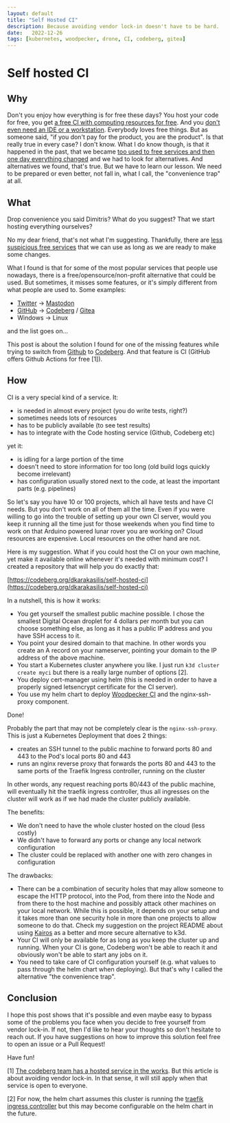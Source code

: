 ```yaml
---
layout: default
title: "Self Hosted CI"
description: Because avoiding vendor lock-in doesn't have to be hard.
date:   2022-12-26
tags: [kubernetes, woodpecker, drone, CI, codeberg, gitea]
---
```


# Self hosted CI

## Why

Don't you enjoy how everything is for free these days? You host your code for free, you get [a free CI with computing resources for free](https://github.com/features/actions).
And you [don't even need an IDE or a workstation](https://github.com/features/codespaces). Everybody loves free things. But as someone said, "if you don't pay for the product, you are the product". Is that really true in every case? I don't know. What I do know though, is that it happened in the past, that we became [too used to free services and then one day everything changed](https://www.theregister.com/2021/08/31/docker_desktop_no_longer_free/) and we had to look for alternatives. And alternatives we found, that's true. But we have to learn our lesson. We need to be prepared or even better, not fall in, what I call, the "convenience trap" at all.

## What

Drop convenience you said Dimitris? What do you suggest? That we start hosting everything ourselves?

No my dear friend, that's not what I'm suggesting. Thankfully, there are [less suspicious free services](https://docs.codeberg.org/getting-started/what-is-codeberg/#what-is-codeberg-e.v.%3F) that we can use as long as we are ready to make some changes.

What I found is that for some of the most popular services that people use nowadays, there is a free/opensource/non-profit alternative that could be used. But sometimes, it misses some features, or it's simply different from what people are used to. Some examples:

- [Twitter](https://twitter.com/) -> [Mastodon](https://mastodon.social)
- [GitHub](https://github.com/) -> [Codeberg](https://codeberg.org/) / [Gitea](https://gitea.io/)
- Windows -> Linux

and the list goes on...

This post is about the solution I found for one of the missing features while trying to switch from [Github](https://github.com/) to [Codeberg](https://codeberg.org/). And that feature is CI (GitHub offers Github Actions for free [1]).

## How

CI is a very special kind of a service. It:

- is needed in almost every project (you do write tests, right?)
- sometimes needs lots of resources
- has to be publicly available (to see test results)
- has to integrate with the Code hosting service (Github, Codeberg etc)

yet it:

- is idling for a large portion of the time
- doesn't need to store information for too long (old build logs quickly become irrelevant)
- has configuration usually stored next to the code, at least the important parts (e.g. pipelines)

So let's say you have 10 or 100 projects, which all have tests and have CI needs. But you don't work on all of them all the time. Even if you were willing to go into the trouble of setting up your own CI server, would you keep it running all the time just for those weekends when you find time to work on that Arduino powered lunar rover you are working on?
Cloud resources are expensive. Local resources on the other hand are not.

Here is my suggestion. What if you could host the CI on your own machine, yet make it available online whenever it's needed with minimum cost?
I created a repository that will help you do exactly that:

[https://codeberg.org/dkarakasilis/self-hosted-ci](https://codeberg.org/dkarakasilis/self-hosted-ci)

In a nutshell, this is how it works:

- You get yourself the smallest public machine possible. I chose the smallest Digital Ocean droplet for 4 dollars per month but you can choose something else, as long as it has a public IP address and you have SSH access to it.
- You point your desired domain to that machine. In other words you create an A record on your nameserver, pointing your domain to the IP address of the above machine.
- You start a Kubernetes cluster anywhere you like. I just run `k3d cluster create myci` but there is a really large number of options [2].
- You deploy cert-manager using helm (this is needed in order to have a properly signed letsencrypt certificate for the CI server).
- You use my helm chart to deploy [Woodpecker CI](https://woodpecker-ci.org/) and the nginx-ssh-proxy component.

Done!

Probably the part that may not be completely clear is the `nginx-ssh-proxy`. This is just a Kubernetes Deployment that does 2 things:

- creates an SSH tunnel to the public machine to forward ports 80 and 443 to the Pod's local ports 80 and 443
- runs an nginx reverse proxy that forwards the ports 80 and 443 to the same ports of the Traefik Ingress controller, running on the cluster

In other words, any request reaching ports 80/443 of the public machine, will eventually hit the traefik ingress controller, thus all ingresses on the cluster will work as if we had made the cluster publicly available.

The benefits:

- We don't need to have the whole cluster hosted on the cloud (less costly)
- We didn't have to forward any ports or change any local network configuration
- The cluster could be replaced with another one with zero changes in configuration

The drawbacks:

- There can be a combination of security holes that may allow someone to escape the HTTP protocol, into the Pod, from there into the Node and from there to the host machine and possibly attack other machines on your local network. While this is possible, it depends on your setup and it takes more than one security hole in more than one projects to allow someone to do that. Check my suggestion on the project README about using [Kairos](https://kairos.io) as a better and more secure alternative to k3d.
- Your CI will only be available for as long as you keep the cluster up and running. When your CI is gone, Codeberg won't be able to reach it and obviously won't be able to start any jobs on it.
- You need to take care of CI configuration yourself (e.g. what values to pass through the helm chart when deploying). But that's why I called the alternative "the convenience trap".

## Conclusion

I hope this post shows that it's possible and even maybe easy to bypass some of the problems you face when you decide to free yourself from vendor lock-in.
If not, then I'd like to hear your thoughts so don't hesitate to reach out. If you have suggestions on how to improve this solution feel free to open an issue or a Pull Request!

Have fun!

[1] [The codeberg team has a hosted service in the works](https://codeberg.org/Codeberg-CI). But this article is about avoiding vendor lock-in. In that sense, it will still apply when that service is open to everyone. 

[2] For now, the helm chart assumes this cluster is running the [traefik ingress controller](https://doc.traefik.io/traefik/providers/kubernetes-ingress/) but this may become configurable on the helm chart in the future.
